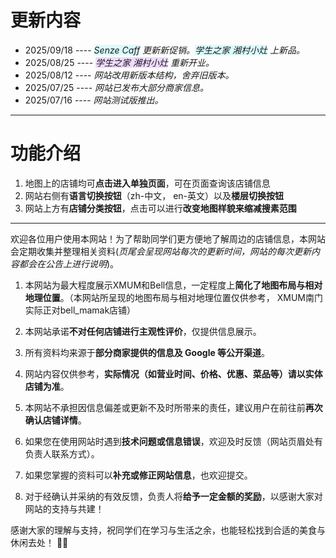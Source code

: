 # 更新内容

- 2025/09/18 ---- _<span style="background-color:rgba(137, 243, 255, 0.3)">Senze Caff</span> 更新新促销。<span style="background-color:rgba(137, 243, 255, 0.3)">学生之家 湘村小灶</span> 上新品。_
- 2025/08/25 ---- _<span style="background-color:rgba(208, 137, 255, 0.3)">学生之家 湘村小灶</span> 重新开业。_
- 2025/08/12 ---- _网站改用新版本结构，舍弃旧版本。_
- 2025/07/25 ---- _网站已发布大部分商家信息。_
- 2025/07/16 ---- _网站测试版推出。_

---

# 功能介绍

1. 地图上的店铺均可**点击进入单独页面**，可在页面查询该店铺信息
2. 网站右侧有**语言切换按钮**（zh-中文， en-英文）以及**楼层切换按钮**
3. 网站上方有**店铺分类按钮**，点击可以进行**改变地图样貌来缩减搜素范围**

---

欢迎各位用户使用本网站！为了帮助同学们更方便地了解周边的店铺信息，本网站会定期收集并整理相关资料(_页尾会呈现网站每次的更新时间，网站的每次更新内容都会在公告上进行说明_)。

1. 本网站为最大程度展示XMUM和Bell信息，一定程度上**简化了地图布局与相对地理位置**。（本网站所呈现的地图布局与相对地理位置仅供参考， XMUM南门实际正对bell_mamak店铺）
2. 本网站承诺**不对任何店铺进行主观性评价**，仅提供信息展示。
3. 所有资料均来源于**部分商家提供的信息及 Google 等公开渠道**。
4. 网站内容仅供参考，**实际情况（如营业时间、价格、优惠、菜品等）请以实体店铺为准**。
5. 本网站不承担因信息偏差或更新不及时所带来的责任，建议用户在前往前**再次确认店铺详情**。

6. 如果您在使用网站时遇到**技术问题或信息错误**，欢迎及时反馈（网站页眉处有负责人联系方式）。
7. 如果您掌握的资料可以**补充或修正网站信息**，也欢迎提交。
8. 对于经确认并采纳的有效反馈，负责人将**给予一定金额的奖励**，以感谢大家对网站的支持与共建！

感谢大家的理解与支持，祝同学们在学习与生活之余，也能轻松找到合适的美食与休闲去处！ 🍜✨
